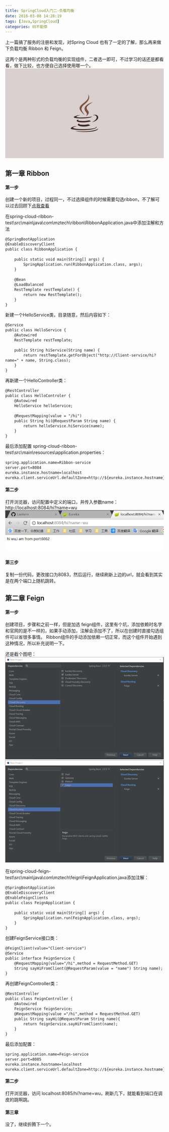 ```yaml
---
title: SpringCloud入门二-负载均衡
date: 2018-03-08 14:28:19
tags: [Java,SpringCloud]
categories: 码不能停
---
```


上一篇搞了服务的注册和发现，对Spring Cloud 也有了一定的了解，那么再来做下负载均衡 Ribbon 和 Feign。

这两个是两种形式的负载均衡的实现组件，二者选一即可，不过学习的话还是都看看，做下比较，也方便自己选择使用哪一个。
![Spring Cloud](Spring-Cloud-Feign/java.jpg)
<!--more-->

## 第一章 Ribbon

#### 第一步
创建一个新的项目，过程同一，不过选择组件的时候需要勾选ribbon，不了解可以过去回顾下[点我查看](/2018/03/07/SpringCloud入门)

在spring-cloud-ribbon-test\src\main\java\com\mztech\ribbon\RibbonApplication.java中添加注解和方法
```
@SpringBootApplication
@EnableDiscoveryClient
public class RibbonApplication {

    public static void main(String[] args) {
        SpringApplication.run(RibbonApplication.class, args);
    }

    @Bean
    @LoadBalanced
    RestTemplate restTemplate() {
        return new RestTemplate();
    }
}
```

新建一个HelloService类，目录随意，然后内容如下：
```
@Service
public class HelloService {
    @Autowired
    RestTemplate restTemplate;

    public String hiService(String name) {
        return restTemplate.getForObject("http://Client-service/hi?name=" + name, String.class);
    }
}
```

再新建一个HelloController类：
```
@RestController
public class HelloControler {
    @Autowired
    HelloService helloService;

    @RequestMapping(value = "/hi")
    public String hi(@RequestParam String name) {
        return helloService.hiService(name);
    }
}
```
最后添加配置 spring-cloud-ribbon-test\src\main\resources\application.properties：
```
spring.application.name=Ribbon-service
server.port=8084
eureka.instance.hostname=localhost
eureka.client.serviceUrl.defaultZone=http://${eureka.instance.hostname}:8081/eureka/
```

#### 第二步
打开浏览器，访问配置中定义的端口，并传入参数name：http://localhost:8084/hi?name=wu
![结果](Spring-Cloud-Feign/结果.png)

#### 第三步
复制一份代码，更改接口为8083，然后运行，继续刷新上边的url，就会看到其实是在两个端口上随机跳转。

## 第二章 Feign

#### 第一步
创建项目，步骤和之前一样，但是加选 feign组件，这里有个坑，添加依赖时名字和官网的是不一样的，如果手动添加，注解会添加不了，所以在创建时直接勾选组件可以省很多事情。
Ribbon组件的手动添加依赖一切正常，而这个组件开始遇到这种情况，所以补充说明一下。

还是截个图吧：
![勾选server](Spring-Cloud-Feign/server.png)
![勾选feign](Spring-Cloud-Feign/feign.png)

在spring-cloud-feign-test\src\main\java\com\mztech\feign\FeignApplication.java添加注解：
```
@SpringBootApplication
@EnableDiscoveryClient
@EnableFeignClients
public class FeignApplication {

    public static void main(String[] args) {
        SpringApplication.run(FeignApplication.class, args);
    }
}
```

创建FeignService接口类：
```
@FeignClient(value="Client-service")
@Service
public interface FeignService {
    @RequestMapping(value="/hi",method = RequestMethod.GET)
    String sayHiFromClient(@RequestParam(value = "name") String name);
}
```

再创建FeignController类：
```
@RestController
public class FeignController {
    @Autowired
    FeignService feignService;
    @RequestMapping(value ="/hi",method = RequestMethod.GET)
    public String sayHi(@RequestParam String name){
        return feignService.sayHiFromClient(name);
    }
}
```

最后添加配置：
```
spring.application.name=Feign-service
server.port=8085
eureka.instance.hostname=localhost
eureka.client.serviceUrl.defaultZone=http://${eureka.instance.hostname}:8081/eureka/
```

#### 第二步
打开浏览器，访问 localhost:8085/hi?name=wu，刷新几下，就能看到端口在调皮的跳啊跳。

#### 第三章
没了，继续折腾下一个。
